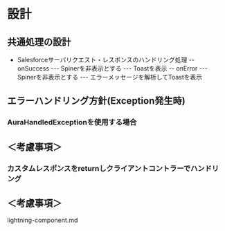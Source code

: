 # 設計

## 共通処理の設計
- Salesforceサーバリクエスト・レスポンスのハンドリング処理
-- onSuccess
--- Spinerを非表示とする
--- Toastを表示
-- onError
--- Spinerを非表示とする
--- エラーメッセージを解析してToastを表示  
  
  
  

## エラーハンドリング方針(Exception発生時)
  
### AuraHandledExceptionを使用する場合 
＜考慮事項＞
- 

### カスタムレスポンスをreturnしクライアントコントラーでハンドリング
＜考慮事項＞
- 


lightning-component.md
